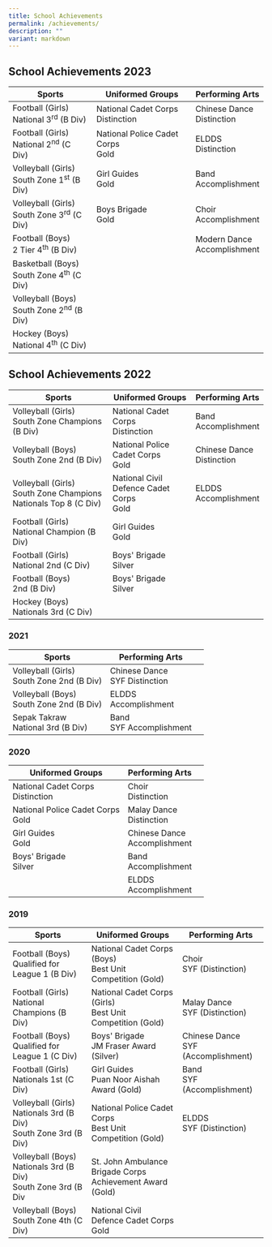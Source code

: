 ```yaml
---
title: School Achievements
permalink: /achievements/
description: ""
variant: markdown
---
```

## **School Achievements 2023**

| **Sports** | **Uniformed Groups** |**Performing Arts**  |
| -------- | -------- | -------- |
| Football (Girls)<br>National 3<sup>rd</sup> (B Div)     | National Cadet Corps<br>Distinction  | Chinese Dance<br>Distinction | 
| Football (Girls)<br>National 2<sup>nd</sup> (C Div)    | National Police Cadet Corps<br>Gold  | ELDDS<br>Distinction | 
| Volleyball (Girls)<br>South Zone 1<sup>st</sup> (B Div)    | Girl Guides<br>Gold | Band<br>Accomplishment  | 
| Volleyball (Girls)<br>South Zone 3<sup>rd</sup> (C Div)    | Boys Brigade<br>Gold | Choir<br>Accomplishment | 
| Football (Boys)<br> 2 Tier 4<sup>th</sup> (B Div)    |  |  Modern Dance<br>Accomplishment | 
| Basketball (Boys)<br> South Zone 4<sup>th</sup> (C Div)    |  |  | 
| Volleyball (Boys)<br> South Zone 2<sup>nd</sup> (B Div)    |  | | 
| Hockey (Boys)<br> National 4<sup>th</sup> (C Div)    |  | | 



## **School Achievements 2022**

| **Sports** | **Uniformed Groups** |**Performing Arts**  |
| -------- | -------- | -------- |
| Volleyball (Girls)<br>South Zone Champions (B Div)     | National Cadet Corps<br>Distinction  | Band<br>Accomplishment | 
|Volleyball (Boys)<br>South Zone 2nd (B Div) | National Police Cadet Corps <br>Gold | Chinese Dance<br>Distinction
|Volleyball (Girls)<br>South Zone Champions Nationals Top 8 (C Div) | National Civil Defence Cadet Corps<br>Gold | ELDDS<br>Accomplishment|
|Football (Girls)<br> National Champion (B Div) | Girl Guides<br>Gold |  |
|Football (Girls)<br> National 2nd (C Div)| Boys' Brigade<br>Silver |  |
|Football (Boys)<br> 2nd (B Div)| Boys' Brigade<br>Silver |  |
|Hockey (Boys)<br> Nationals 3rd (C Div)|  |  |

### **2021**

|**Sports**| **Performing Arts** | |
| -------- | -------- | -------- |
| Volleyball (Girls)<br> South Zone 2nd (B Div)| Chinese Dance <br>SYF Distinction |  |
| Volleyball (Boys)<br> South Zone 2nd (B Div) | ELDDS<br>Accomplishment |  |
| Sepak Takraw<br>National 3rd (B Div) | Band<br>SYF Accomplishment |  |





### **2020**

|**Uniformed Groups** | **Performing Arts** | |
| -------- | -------- | -------- |
| National Cadet Corps<br>Distinction | Choir<br>Distinction |  |
|National Police Cadet Corps<br>Gold | Malay Dance<br>Distinction | |
|Girl Guides<br>Gold| Chinese Dance<br>Accomplishment |  |
|Boys' Brigade<br>Silver | Band<br>Accomplishment |  |
|| ELDDS<br>Accomplishment |  |




### **2019**

|**Sports** | **Uniformed Groups** |  **Performing Arts**|
| -------- | -------- | -------- |
| Football (Boys)<br>Qualified for League 1 (B Div)    | National Cadet Corps (Boys)<br>Best Unit Competition (Gold)  | Choir<br>SYF (Distinction) | 
| Football (Girls)<br>National Champions (B Div)|National Cadet Corps (Girls)<br>Best Unit Competition (Gold) |Malay Dance<br>SYF (Distinction) |
| Football (Boys)<br>Qualified for League 1 (C Div)| Boys' Brigade <br>JM Fraser Award (Silver) |Chinese Dance <br>SYF (Accomplishment)|
| Football (Girls)<br>Nationals 1st (C Div)| Girl Guides<br>Puan Noor  Aishah Award (Gold) | Band<br>SYF (Accomplishment)|
| Volleyball (Girls)<br>Nationals 3rd (B Div)<br>South Zone 3rd (B Div)|National Police Cadet Corps<br>Best Unit Competition (Gold)  |ELDDS<br>SYF (Distinction) |
| Volleyball (Boys)<br>Nationals 3rd (B Div)<br>South Zone 3rd (B Div|St. John Ambulance Brigade Corps <br>Achievement Award (Gold) | |
| Volleyball (Boys)<br>South Zone 4th (C Div)|National Civil Defence Cadet Corps<br>Gold  | |
